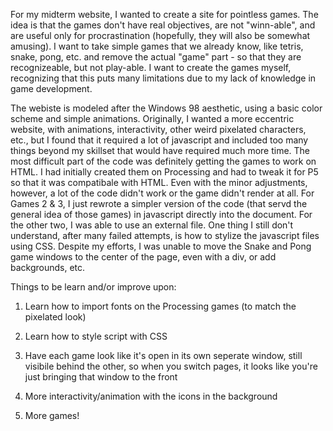 For my midterm website, I wanted to create a site for pointless games. The idea is that the games don't have real objectives, are not "winn-able", and are useful only for procrastination (hopefully, they will also be somewhat amusing). I want to take simple games that we already know, like tetris, snake, pong, etc. and remove the actual "game" part - so that they are recognizeable, but not play-able. I want to create the games myself, recognizing that this puts many limitations due to my lack of knowledge in game development. 

The webiste is modeled after the Windows 98 aesthetic, using a basic color scheme and simple animations. Originally, I wanted a more eccentric website, with animations, interactivity, other weird pixelated characters, etc., but I found that it required a lot of javascript and included too many things beyond my skillset that would have required much more time. The most difficult part of the code was definitely getting the games to work on HTML. I had initially created them on Processing and had to tweak it for P5 so that it was compatibale with HTML. Even with the minor adjustments, however, a lot of the code didn't work or the game didn't render at all. For Games 2 & 3, I just rewrote a simpler version of the code (that servd the general idea of those games) in javascript directly into the document. For the other two, I was able to use an external file. One thing I still don't understand, after many failed attempts, is how to stylize the javascript files using CSS. Despite my efforts, I was unable to move the Snake and Pong game windows to the center of the page, even with a div, or add backgrounds, etc. 


Things to be learn and/or improve upon: 

1) Learn how to import fonts on the Processing games (to match the pixelated look)

2) Learn how to style script with CSS

3) Have each game look like it's open in its own seperate window, still visibile behind the other, so when you switch pages, it looks like you're just bringing that window to the front

4) More interactivity/animation with the icons in the background

5) More games!